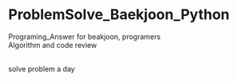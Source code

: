 # ProblemSolve_Baekjoon_Python

Programing_Answer for beakjoon, programers <br>
Algorithm and code review

<br>
solve problem a day
